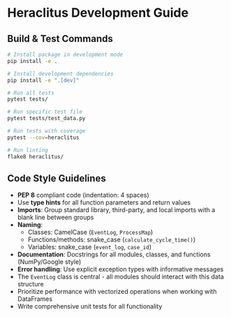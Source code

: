 # Heraclitus Development Guide

## Build & Test Commands
```bash
# Install package in development mode
pip install -e .

# Install development dependencies
pip install -e ".[dev]"

# Run all tests
pytest tests/

# Run specific test file
pytest tests/test_data.py

# Run tests with coverage
pytest --cov=heraclitus

# Run linting
flake8 heraclitus/
```

## Code Style Guidelines
- **PEP 8** compliant code (indentation: 4 spaces)
- Use **type hints** for all function parameters and return values
- **Imports**: Group standard library, third-party, and local imports with a blank line between groups
- **Naming**:
  - Classes: CamelCase (`EventLog`, `ProcessMap`)
  - Functions/methods: snake_case (`calculate_cycle_time()`)
  - Variables: snake_case (`event_log`, `case_id`)
- **Documentation**: Docstrings for all modules, classes, and functions (NumPy/Google style)
- **Error handling**: Use explicit exception types with informative messages
- The `EventLog` class is central - all modules should interact with this data structure
- Prioritize performance with vectorized operations when working with DataFrames
- Write comprehensive unit tests for all functionality